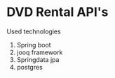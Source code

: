 # DVD Rental API's

Used technologies
1. Spring boot
2. jooq framework
3. Springdata jpa
4. postgres
